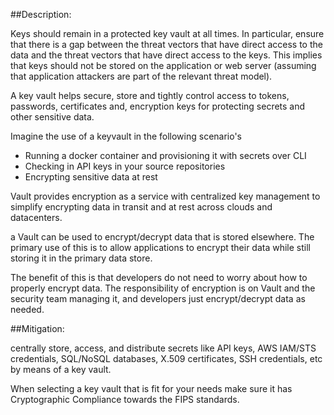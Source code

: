 ##Description:

Keys should remain in a protected key vault at all times. 
In particular, ensure that there is a gap between the threat vectors 
that have direct access to the data and the threat vectors that have direct access to the keys. 
This implies that keys should not be stored on the application or web server 
(assuming that application attackers are part of the relevant threat model).

A key vault helps secure, store and tightly control access to tokens, passwords, certificates and,
encryption keys for protecting secrets and other sensitive data.  

Imagine the use of a keyvault in the following scenario's

* Running a docker container and provisioning it with secrets over CLI
* Checking in API keys in your source repositories
* Encrypting sensitive data at rest

Vault provides encryption as a service with centralized key management to simplify encrypting data 
in transit and at rest across clouds and datacenters.

a Vault can be used to encrypt/decrypt data that is stored elsewhere. The primary use of this is to allow applications to encrypt their data while still storing it in the primary data store.

The benefit of this is that developers do not need to worry about how to properly encrypt data. The responsibility of encryption is on Vault and the security team managing it, and developers just encrypt/decrypt data as needed.

##Mitigation:

centrally store, access, and distribute secrets like API keys,
AWS IAM/STS credentials, SQL/NoSQL databases, X.509 certificates, 
SSH credentials, etc by means of a key vault.

When selecting a key vault that is fit for your needs make sure it has Cryptographic Compliance
towards the FIPS standards.


